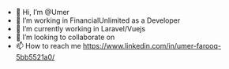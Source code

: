 - 👋 Hi, I’m @Umer
- 👀 I’m working in FinancialUnlimited as a Developer
- 🌱 I’m currently working in Laravel/Vuejs
- 💞️ I’m looking to collaborate on 
- 📫 How to reach me https://www.linkedin.com/in/umer-farooq-5bb5521a0/

<!---
umerfarooq112/umerfarooq112 is a ✨ special ✨ repository because its `README.md` (this file) appears on your GitHub profile.
You can click the Preview link to take a look at your changes.
--->
